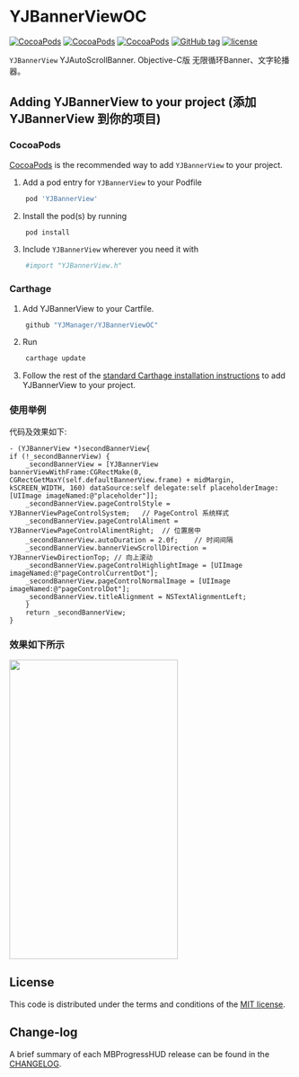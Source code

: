 # YJBannerViewOC


[![CocoaPods](https://img.shields.io/badge/language-objective--C-00EE00.svg?style=flat)](https://github.com/YJManager/YJBannerViewOC.git)
[![CocoaPods](https://img.shields.io/cocoapods/p/YJBannerView.svg?style=flat)](https://github.com/YJManager/YJBannerViewOC.git)
[![CocoaPods](https://img.shields.io/cocoapods/v/YJBannerView.svg?style=flat)](https://github.com/YJManager/YJBannerViewOC.git)
[![GitHub tag](https://img.shields.io/github/tag/YJManager/YJBannerViewOC.svg?style=flat)](https://github.com/YJManager/YJBannerViewOC.git)
[![license](https://img.shields.io/github/license/YJManager/YJBannerViewOC.svg?style=flat)](https://github.com/YJManager/YJBannerViewOC.git)

`YJBannerView` YJAutoScrollBanner. Objective-C版 无限循环Banner、文字轮播器。

## Adding YJBannerView to your project (添加 YJBannerView 到你的项目)

### CocoaPods

[CocoaPods](http://cocoapods.org) is the recommended way to add `YJBannerView` to your project.

1. Add a pod entry for `YJBannerView` to your Podfile </br>
```bash
    pod 'YJBannerView'
```
2. Install the pod(s) by running </br>
```bash
    pod install
```
3. Include `YJBannerView` wherever you need it with </br>
```bash
    #import "YJBannerView.h"
```

### Carthage

1. Add YJBannerView to your Cartfile. </br>
```bash
    github "YJManager/YJBannerViewOC"
```
2. Run 
```bash
    carthage update
```
3. Follow the rest of the [standard Carthage installation instructions](https://github.com/Carthage/Carthage#adding-frameworks-to-an-application) to add YJBannerView to your project.

### 使用举例

代码及效果如下:

```objc
- (YJBannerView *)secondBannerView{
if (!_secondBannerView) {
    _secondBannerView = [YJBannerView bannerViewWithFrame:CGRectMake(0, CGRectGetMaxY(self.defaultBannerView.frame) + midMargin, kSCREEN_WIDTH, 160) dataSource:self delegate:self placeholderImage:[UIImage imageNamed:@"placeholder"]];
    _secondBannerView.pageControlStyle = YJBannerViewPageControlSystem;   // PageControl 系统样式
    _secondBannerView.pageControlAliment = YJBannerViewPageControlAlimentRight;  // 位置居中
    _secondBannerView.autoDuration = 2.0f;    // 时间间隔
    _secondBannerView.bannerViewScrollDirection = YJBannerViewDirectionTop; // 向上滚动
    _secondBannerView.pageControlHighlightImage = [UIImage imageNamed:@"pageControlCurrentDot"];
    _secondBannerView.pageControlNormalImage = [UIImage imageNamed:@"pageControlDot"];
    _secondBannerView.titleAlignment = NSTextAlignmentLeft;
    }
    return _secondBannerView;
}
```

### 效果如下所示
<img src="https://github.com/YJManager/YJBannerViewOC/blob/master/YJBannerViewDemo/Resources/Effect.gif" width="300" height="533" />

## License

This code is distributed under the terms and conditions of the [MIT license](LICENSE).

## Change-log

A brief summary of each MBProgressHUD release can be found in the [CHANGELOG](CHANGELOG.mdown). 
